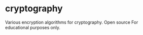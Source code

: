 # cryptography
Various encryption algorithms for cryptography. Open source For educational purposes only.
